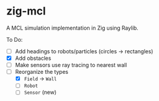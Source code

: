 # zig-mcl

A MCL simulation implementation in Zig using Raylib.

To Do:
- [ ] Add headings to robots/particles (circles -> rectangles)
- [x] Add obstacles
- [ ] Make sensors use ray tracing to nearest wall
- [ ] Reorganize the types
    - [x] `Field` -> `Wall`
    - [ ] `Robot`
    - [ ] `Sensor` (new)
